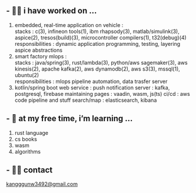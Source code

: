 ## - 🐱‍🚀 i have worked on ...  
1. embedded, real-time application on vehicle :  
    stacks : c(3), infineon tools(1), ibm rhapsody(3), matlab/simulink(3), aspice(2), tresos(build)(3), microcontroller compilers(1), t32(debug)(4)     
    responsibilities : dynamic application programming, testing, layering aspice abstractions 
2. smart factory mlops :   
    stacks : java/spring(3), rust/lambda(3), python/aws sagemaker(3), aws kinesis(2), apache kafka(2), aws dynamodb(2), aws s3(3), mssql(1), ubuntu(2)     
    responsibilities : mlops pipeline automation, data trasfer server  
3. kotlin/spring boot web service : 
    push notification server : kafka, postgresql, firebase
    maintaining pages : vaadin, wasm, js(ts)
    ci/cd : aws code pipeline and stuff 
    search/map : elasticsearch, kibana
    
## - 🌱 at my free time, i’m learning ...  
1. rust language
2. cs books
3. wasm
4. algorithms
  
## - 🐱‍👤 contact  
kangggunw3492@gmail.com

